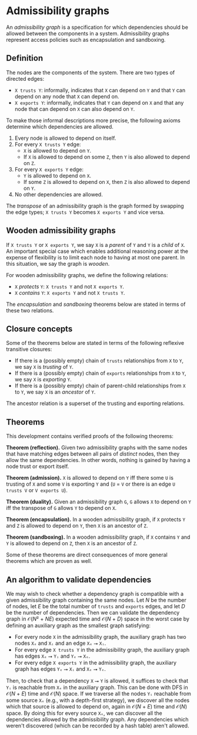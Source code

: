# Admissibility graphs

An *admissibility graph* is a specification for which dependencies should be allowed between the components in a system. Admissibility graphs represent access policies such as encapsulation and sandboxing.

## Definition

The nodes are the components of the system. There are two types of directed edges:

- `X trusts Y`: informally, indicates that `X` can depend on `Y` and that `Y` can depend on any node that `X` can depend on.
- `X exports Y`: informally, indicates that `Y` can depend on `X` and that any node that can depend on `X` can also depend on `Y`.

To make those informal descriptions more precise, the following axioms determine which dependencies are allowed.

1. Every node is allowed to depend on itself.
2. For every `X trusts Y` edge:
   - `X` is allowed to depend on `Y`.
   - If `X` is allowed to depend on some `Z`, then `Y` is also allowed to depend on `Z`.
3. For every `X exports Y` edge:
   - `Y` is allowed to depend on `X`.
   - If some `Z` is allowed to depend on `X`, then `Z` is also allowed to depend on `Y`.
4. No other dependencies are allowed.

The *transpose* of an admissibility graph is the graph formed by swapping the edge types; `X trusts Y` becomes `X exports Y` and vice versa.

## Wooden admissibility graphs

If `X trusts Y` or `X exports Y`, we say `X` is a *parent* of `Y` and `Y` is a *child* of `X`. An important special case which enables additional reasoning power at the expense of flexibility is to limit each node to having at most one parent. In this situation, we say the graph is *wooden*.

For wooden admissibility graphs, we define the following relations:

- `X` *protects* `Y`: `X trusts Y` and not `X exports Y`.
- `X` *contains* `Y`: `X exports Y` and not `X trusts Y`.

The *encapsulation* and *sandboxing* theorems below are stated in terms of these two relations.

## Closure concepts

Some of the theorems below are stated in terms of the following reflexive transitive closures:

- If there is a (possibly empty) chain of `trusts` relationships from `X` to `Y`, we say `X` is *trusting* of `Y`.
- If there is a (possibly empty) chain of `exports` relationships from `X` to `Y`, we say `X` is *exporting* `Y`.
- If there is a (possibly empty) chain of parent-child relationships from `X` to `Y`, we say `X` is an *ancestor* of `Y`.

The ancestor relation is a superset of the trusting and exporting relations.

## Theorems

This development contains verified proofs of the following theorems:

**Theorem (reflection).** Given two admissibility graphs with the same nodes that have matching edges between all pairs of *distinct* nodes, then they allow the same dependencies. In other words, nothing is gained by having a node trust or export itself.

**Theorem (admission).** `X` is allowed to depend on `Y` iff there some `U` is trusting of `X` and some `V` is exporting `Y` and (`U` = `V` or there is an edge `U trusts V` or `V exports U`).

**Theorem (duality).** Given an admissibility graph `G`, `G` allows `X` to depend on `Y` iff the transpose of `G` allows `Y` to depend on `X`.

**Theorem (encapsulation).** In a wooden admissibility graph, if `X` protects `Y` and `Z` is allowed to depend on `Y`, then `X` is an ancestor of `Z`.

**Theorem (sandboxing).** In a wooden admissibility graph, if `X` contains `Y` and `Y` is allowed to depend on `Z`, then `X` is an ancestor of `Z`.

Some of these theorems are direct consequences of more general theorems which are proven as well.

## An algorithm to validate dependencies

We may wish to check whether a dependency graph is compatible with a given admissibility graph containing the same nodes. Let *N* be the number of nodes, let *E* be the total number of `trusts` and `exports` edges, and let *D* be the number of dependencies. Then we can validate the dependency graph in 𝒪(*N*² + *NE*) expected time and 𝒪(*N* + *D*) space in the worst case by defining an auxiliary graph as the smallest graph satisfying:

- For every node `X` in the admissibility graph, the auxiliary graph has two nodes `Xₑ` and `Xᵢ` and an edge `Xₑ` ⭢ `Xᵢ`.
- For every edge `X trusts Y` in the admissibility graph, the auxiliary graph has edges `Xₑ` ⭢ `Yᵢ` and `Yₑ` ⭢ `Xₑ`.
- For every edge `X exports Y` in the admissibility graph, the auxiliary graph has edges `Yₑ` ⭢ `Xᵢ` and `Xₑ` ⭢ `Yₑ`.

Then, to check that a dependency `X` ⭢ `Y` is allowed, it suffices to check that `Yᵢ` is reachable from `Xₑ` in the auxiliary graph. This can be done with DFS in 𝒪(*N* + *E*) time and 𝒪(*N*) space. If we traverse all the nodes `Yᵢ` reachable from some source `Xₑ` (e.g., with a depth-first strategy), we discover all the nodes which that source is allowed to depend on, again in 𝒪(*N* + *E*) time and 𝒪(*N*) space. By doing this for every source `Xₑ`, we can discover all the dependencies allowed by the admissibility graph. Any dependencies which weren't discovered (which can be recorded by a hash table) aren't allowed.
